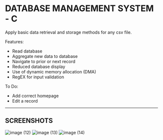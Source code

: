 # DATABASE MANAGEMENT SYSTEM - C 

Apply basic data retrieval and storage methods for any csv file.

Features:
- Read database
- Aggregate new data to database
- Navigate to prior or next record
- Reduced database display
- Use of dynamic memory allocation (DMA)
- RegEX for input validation

To Do:
- Add correct homepage
- Edit a record 

<hr>

## SCREENSHOTS

![image (12)](https://github.com/javidsegura/database_c/assets/129964070/8c39c3fe-971c-4635-9a04-7223cd588bc2)
![image (13)](https://github.com/javidsegura/database_c/assets/129964070/ed93b094-c655-4a97-9d9d-9e43ced047b5)
![image (14)](https://github.com/javidsegura/database_c/assets/129964070/ffbf0d3a-927e-4cae-9a8e-da0791e5287b)

